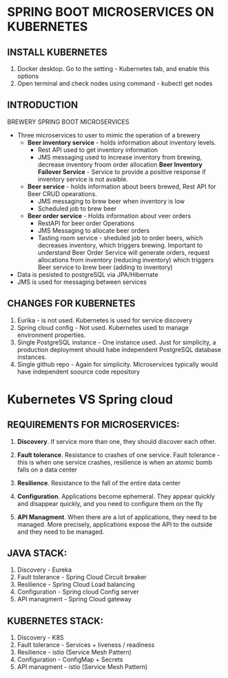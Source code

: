 # SPRING BOOT MICROSERVICES ON KUBERNETES

## INSTALL KUBERNETES

 1. Docker desktop. Go to the setting - Kubernetes tab, and enable this options
 2. Open terminal and check nodes using command - kubectl get nodes

## INTRODUCTION

BREWERY SPRING BOOT MICROSERVICES
- Three microservices to user to mimic the operation of a brewery
  - **Beer inventory service** - holds information about inventory levels.
	- Rest API used to get inventory information
	- JMS messaging used to increase inventory from brewing, decrease inventory froom order allocation
  **Beer Inventory Failover Service** - Service to provide a positive response if inventory service is not avaible.
  - **Beer service** - holds information about beers brewed, Rest API for Beer CRUD opearations.
	- JMS messaging to brew beer when inventory is low
	- Scheduled job to brew beer
  - **Beer order service** - Holds information about veer orders
	- RestAPI for beer order Operations
	- JMS Messaging to allocate beer orders
	- Tasting room service - sheduled job to order beers, which decreases inventory, which triggers brewing.
    Important to understand Beer Order Service will generate orders, request allocations from inventory (reducing inventory) which triggers Beer service to brew beer (adding to inventory)
- Data is pesisted to postgreSQL via JPA/Hibernate
- JMS is used for messaging between services

## CHANGES FOR KUBERNETES

1. Eurika - is not used. Kubernetes is used for service discovery
2. Spring cloud config - Not used. Kubernetes used to manage environment properties.
3. Single PostgreSQL instance - One instance used. Just for simplicity, a production deployment should habe independent PostgreSQL database instances.
4. Single github repo - Again for simplicity. Microservices typically would have independent soource code repository


# Kubernetes VS Spring cloud

## REQUIREMENTS FOR MICROSERVICES:
1. **Discovery**. If service more than one, they should discover each other.

2. **Fault tolerance**. Resistance to crashes of one service. Fault tolerance - this is when one service crashes, resilience is when an atomic bomb falls on a data center
3. **Resilience**. Resistance to the fall of the entire data center
4. **Configuration**. Applications become ephemeral. They appear quickly and disappear quickly, and you need to configure them on the fly
5. **API Managment**. When there are a lot of applications, they need to be managed. More precisely, applications expose the API to the outside and they need to be managed.

## JAVA STACK:
1. Discovery - Eureka
2. Fault tolerance - Spring Cloud Circuit breaker
3. Resilience - Spring Cloud Load balancing
4. Configuration - Spring cloud Config server
5. API managment - Spring Cloud  gateway

## KUBERNETES STACK:
1. Discovery - K8S
2. Fault tolerance - Services + liveness / readiness
3. Resilience - istio (Service Mesh Pattern)
4. Configuration - ConfigMap + Secrets
5. API managment - istio (Service Mesh Pattern)